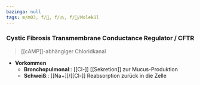 ```yaml
---
bazinga: null
tags: m/m03, f/🧪, f/🫁, f/🧪/Molekül
---
```

### Cystic Fibrosis Transmembrane Conductance Regulator / CFTR
> [[cAMP]]-abhängiger Chloridkanal
- **Vorkommen**
	- **Bronchopulmonal**:: [[Cl-]] [[Sekretion]] zur Mucus-Produktion
	- **Schweiß**:: [[Na+]]/[[Cl-]] Reabsorption zurück in die Zelle